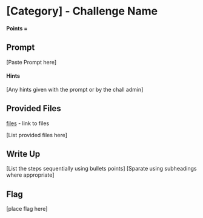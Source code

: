 # \[Category\] - Challenge Name

#### Points = 

## Prompt

\[Paste Prompt here\]

#### Hints
\[Any hints given with the prompt or by the chall admin\]

## Provided Files
[files](../../files/) - link to files

\[List provided files here\]

## Write Up

\[List the steps sequentially using bullets points\] 
\[Sparate using subheadings where appropriate\] 

## Flag

\[place flag here\]